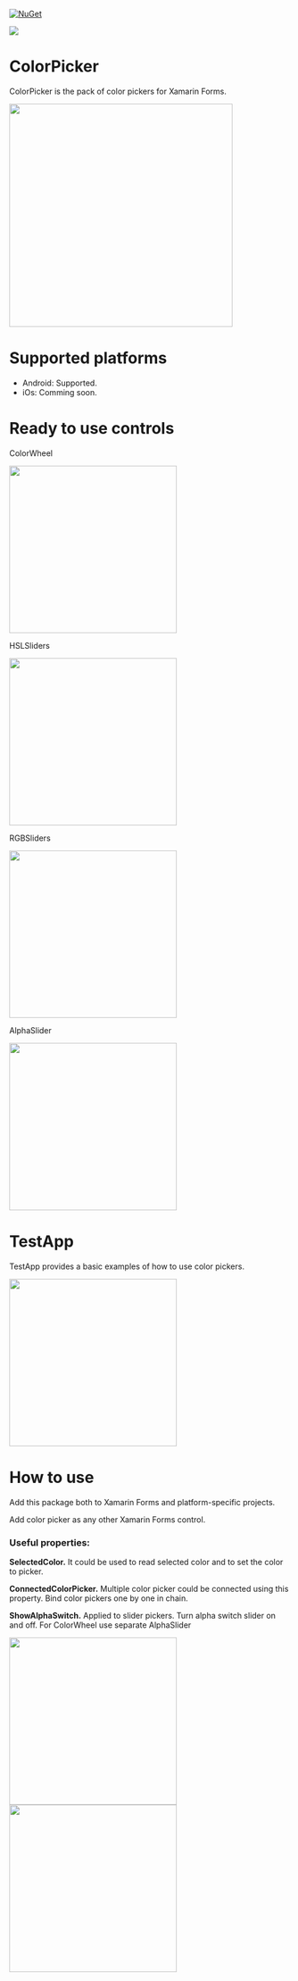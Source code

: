 [![NuGet](http://img.shields.io/nuget/v/ColorPicker.Forms.svg)](https://www.nuget.org/packages/ColorPicker.Forms/)

![](https://github.com/vpapenko/ColorPicker/workflows/Tests/badge.svg)

# ColorPicker
ColorPicker is the pack of color pickers for Xamarin Forms.

<img src="https://github.com/vpapenko/ColorPicker/blob/dev/Assets/TestApp.png" width="400">

# Supported platforms
- Android: Supported.
- iOs: Comming soon.

# Ready to use controls
ColorWheel

<img src="https://github.com/vpapenko/ColorPicker/blob/dev/Assets/ColorWheel.png" width="300">


HSLSliders

<img src="https://github.com/vpapenko/ColorPicker/blob/dev/Assets/HSLSliders.png" width="300">


RGBSliders

<img src="https://github.com/vpapenko/ColorPicker/blob/dev/Assets/RGBSliders.png" width="300">


AlphaSlider

<img src="https://github.com/vpapenko/ColorPicker/blob/dev/Assets/AlphaSlider.png" width="300">


# TestApp
TestApp provides a basic examples of how to use color pickers.

<img src="https://github.com/vpapenko/ColorPicker/blob/dev/Assets/TestApp.png" width="300">

# How to use
Add this package both to Xamarin Forms and platform-specific projects.

Add color picker as any other Xamarin Forms control.

### Useful properties:

**SelectedColor.** It could be used to read selected color and to set the color to picker.
  
**ConnectedColorPicker.** Multiple color picker could be connected using this property. Bind color pickers one by one in chain.

**ShowAlphaSwitch.** Applied to slider pickers. Turn alpha switch slider on and off. For ColorWheel use separate AlphaSlider

<img src="https://github.com/vpapenko/ColorPicker/blob/dev/Assets/ShowAlphaSwitchFalse.png" width="300">  <img src="https://github.com/vpapenko/ColorPicker/blob/dev/Assets/ShowAlphaSwitchTrue.png" width="300">
